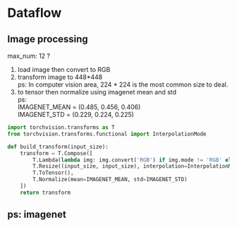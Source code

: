 # Dataflow

## Image processing
max_num: 12  ?
1. load image then convert to RGB
2. transform image to 448*448   
ps: In computer vision area, 224 * 224 is the most common size to deal.   
3. to tensor then normalize using imagenet mean and std  
ps:   
IMAGENET_MEAN = (0.485, 0.456, 0.406)  
IMAGENET_STD = (0.229, 0.224, 0.225)  
```python
import torchvision.transforms as T
from torchvision.transforms.functional import InterpolationMode

def build_transform(input_size):
    transform = T.Compose([
        T.Lambda(lambda img: img.convert('RGB') if img.mode != 'RGB' else img),
        T.Resize((input_size, input_size), interpolation=InterpolationMode.BICUBIC),
        T.ToTensor(),
        T.Normalize(mean=IMAGENET_MEAN, std=IMAGENET_STD)
    ])
    return transform
```



ps: imagenet
-  
